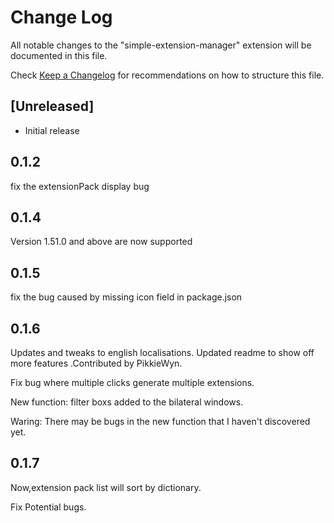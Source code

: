 # Change Log

All notable changes to the "simple-extension-manager" extension will be documented in this file.

Check [Keep a Changelog](http://keepachangelog.com/) for recommendations on how to structure this file.

## [Unreleased]

- Initial release

## 0.1.2

fix the extensionPack display bug

## 0.1.4

Version 1.51.0 and above are now supported

## 0.1.5

fix the bug caused by missing icon field in package.json

## 0.1.6

Updates and tweaks to english localisations. Updated readme to show off more features .Contributed by PikkieWyn.

Fix bug where multiple clicks generate multiple extensions.

New function: filter boxs added to the bilateral windows.

Waring: There may be bugs in the new function that I haven't discovered yet.

## 0.1.7

Now,extension pack list will sort by dictionary.

Fix Potential bugs.